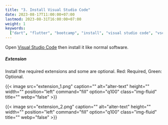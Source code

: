 ```yaml
---
title: "3. Install Visual Studio Code"
date: 2023-08-17T11:00:00+07:00
lastmod: 2023-08-31T16:00:00+07:00
weight: 1
keywords:
  ["dart", "flutter", "bootcamp", "install", "visual studio code", "vscode"]
---
```


Open [Visual Studio Code](https://code.visualstudio.com/) then install it like normal software.

##### Extension

Install the required extensions and some are optional. Red: Required, Green: Optional.

{{< image src="extension_1.png" caption="" alt="alter-text" height="" width="" position="left" command="fill" option="q100" class="img-fluid" title=""  webp="false" >}}

{{< image src="extension_2.png" caption="" alt="alter-text" height="" width="" position="left" command="fill" option="q100" class="img-fluid" title=""  webp="false" >}}

<br>
